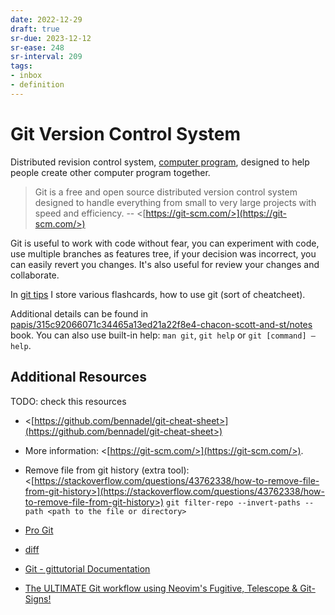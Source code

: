 ```yaml
---
date: 2022-12-29
draft: true
sr-due: 2023-12-12
sr-ease: 248
sr-interval: 209
tags:
- inbox
- definition
---
```


# Git Version Control System

Distributed revision control system, [computer program](./computer%20program.md), designed
to help people create other computer program together.

> Git is a free and open source distributed version control system designed to
> handle everything from small to very large projects with speed and efficiency.
> -- <[https://git-scm.com/>](https://git-scm.com/>)

Git is useful to work with code without fear, you can experiment with code, use
multiple branches as features tree, if your decision was incorrect, you can
easily revert you changes. It's also useful for review your changes and
collaborate.

In [git tips](./git%20tips.md) I store various flashcards, how to use git (sort of
cheatcheet).

Additional details can be found in [papis/315c92066071c34465a13ed21a22f8e4-chacon-scott-and-st/notes](./papis/315c92066071c34465a13ed21a22f8e4-chacon-scott-and-st/notes.md) book. You can also
use built-in help: `man git`, `git help` or `git [command] –help`.

## Additional Resources

TODO: check this resources


- <[https://github.com/bennadel/git-cheat-sheet>](https://github.com/bennadel/git-cheat-sheet>)
- More information: <[https://git-scm.com/>](https://git-scm.com/>).
- Remove file from git history (extra tool):
  <[https://stackoverflow.com/questions/43762338/how-to-remove-file-from-git-history>](https://stackoverflow.com/questions/43762338/how-to-remove-file-from-git-history>)
  `git filter-repo --invert-paths --path <path to the file or directory>`

- [Pro Git](./papis/315c92066071c34465a13ed21a22f8e4-chacon-scott-and-st/notes.md)
- [diff](./diff.md)
- [Git - gittutorial Documentation](https://git-scm.com/docs/gittutorial)
- [The ULTIMATE Git workflow using Neovim's Fugitive, Telescope & Git-Signs!](https://www.youtube.com/watch?v=IyBAuDPzdFY)